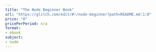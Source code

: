 ```yaml
---
title: "The Node Beginner Book"
url: "https://glitch.com/edit/#!/node-beginner?path=README.md:1:0"
price: "0"
pricePerPeriod: n/a
format: 
- ebook
subject: 
- node
---
```

